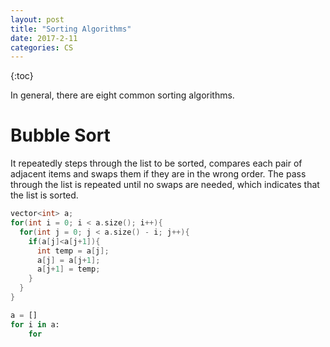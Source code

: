 ```yaml
---
layout: post
title: "Sorting Algorithms"
date: 2017-2-11
categories: CS
---
```




{:toc}



In general, there are eight common sorting algorithms.



# Bubble Sort



It repeatedly steps through the list to be sorted, compares each pair of adjacent items and swaps them if they are in the wrong order. The pass through the list is repeated until no swaps are needed, which indicates that the list is sorted.  



```c++
vector<int> a;
for(int i = 0; i < a.size(); i++){
  for(int j = 0; j < a.size() - i; j++){
    if(a[j]<a[j+1]){
      int temp = a[j];
      a[j] = a[j+1];
      a[j+1] = temp;
    }
  }
}
```



```python
a = []
for i in a:
    for 
```

